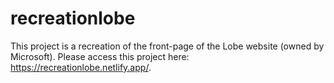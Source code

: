 # recreationlobe

This project is a recreation of the front-page of the Lobe website (owned by Microsoft). Please access this project here: https://recreationlobe.netlify.app/. 
